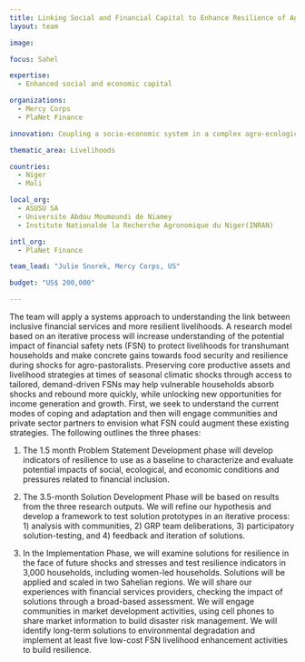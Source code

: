 ```yaml
---
title: Linking Social and Financial Capital to Enhance Resilience of Agro-Pastoral Communities (LEAP) in Niger and Mali
layout: team

image: 

focus: Sahel

expertise:
  - Enhanced social and economic capital

organizations:
  - Mercy Corps
  - PlaNet Finance

innovation: Coupling a socio-economic system in a complex agro-ecological environment

thematic_area: Livelihoods

countries: 
  - Niger
  - Mali

local_org: 
  - ASUSU SA
  - Universite Abdou Moumoundi de Niamey
  - Institute Nationalde la Recherche Agronomique du Niger(INRAN)

intl_org:
  - PlaNet Finance

team_lead: "Julie Snorek, Mercy Corps, US"

budget: "US$ 200,000"

---
```


The team will apply a systems approach to understanding the link between inclusive financial services and more resilient livelihoods. A research model based on an iterative process will increase understanding of the potential impact of financial safety nets (FSN) to protect livelihoods for transhumant households and make concrete gains towards food security and resilience during shocks for agro-pastoralists. Preserving core productive assets and livelihood strategies at times of seasonal climatic shocks through access to tailored, demand-driven FSNs may help vulnerable households absorb shocks and rebound more quickly, while unlocking new opportunities for income generation and growth. First, we seek to understand the current modes of coping and adaptation and then will engage communities and private sector partners to envision what FSN could augment these existing strategies. The following outlines the three phases:

1. The 1.5 month Problem Statement Development phase will develop indicators of resilience to use as a baseline to characterize and evaluate potential impacts of social, ecological, and economic conditions and pressures related to financial inclusion.

2. The 3.5-month Solution Development Phase will be based on results from the three research outputs. We will refine our hypothesis and develop a framework to test solution prototypes in an iterative process: 1) analysis with communities, 2) GRP team deliberations, 3) participatory solution-testing, and 4) feedback and iteration of solutions.

3. In the Implementation Phase, we will examine solutions for resilience in the face of future shocks and stresses and test resilience indicators in 3,000 households, including women-led households. Solutions will be applied and scaled in two Sahelian regions. We will share our experiences with financial services providers, checking the impact of solutions through a broad-based assessment. We will engage communities in market development activities, using cell phones to share market information to build disaster risk management. We will identify long-term solutions to environmental degradation and implement at least five low-cost FSN livelihood enhancement activities to build resilience.
